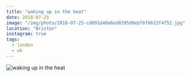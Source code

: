 ```yaml
---
title: "waking up in the heat"
date: 2018-07-25
image: "/img/photo/2018-07-25-cd091d40a6ed8395d0ebf6f8622f4f52.jpg"
location: "Brixton"
instagram: true
tags:
  - london
  - uk
---
```


![waking up in the heat](/img/photo/2018-07-25-cd091d40a6ed8395d0ebf6f8622f4f52.jpg)
